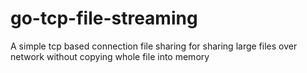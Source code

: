 # go-tcp-file-streaming
A simple tcp based connection file sharing for sharing large files over network without copying whole file into memory
